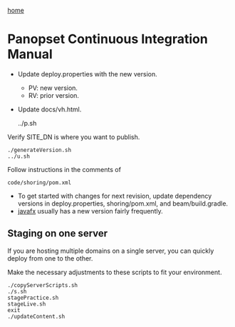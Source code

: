[home](../README.md)

# Panopset Continuous Integration Manual

* Update deploy.properties with the new version.
  * PV: new version.
  * RV: prior version.
* Update docs/vh.html.


    ../p.sh


Verify SITE_DN is where you want to publish.
 

    ./generateVersion.sh
    ../u.sh

Follow instructions in the comments of

    code/shoring/pom.xml
    


* To get started with changes for next revision, update dependency versions in deploy.properties, shoring/pom.xml, and beam/build.gradle.
* [javafx](https://mvnrepository.com/artifact/org.openjfx/javafx-fxml) usually has a new version fairly frequently.

## Staging on one server

If you are hosting multiple domains on a single server, you can quickly deploy from one to the other.

Make the necessary adjustments to these scripts to fit your environment.


    ./copyServerScripts.sh
    ./s.sh
    stagePractice.sh
    stageLive.sh
    exit
    ./updateContent.sh



